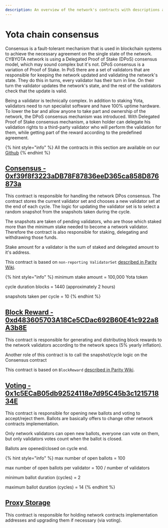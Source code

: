 ```yaml
---
description: An overview of the network's contracts with descriptions and links
---
```


# Yota chain consensus

Consensus is a fault-tolerant mechanism that is used in blockchain systems to achieve the necessary agreement on the single state of the network. CYBYOTA network is using a Delegated Proof of Stake \(DPoS\) consensus model, which may sound complex but it's not. DPoS consensus is a variation of Proof of Stake. In PoS there are a set of validators that are responsible for keeping the network updated and validating the network's state. They do this in turns, every validator has their turn in line. On their turn the validator updates the network's state, and the rest of the validators check that the update is valid.

Being a validator is technically complex. In addition to staking Yota, validators need to run specialist software and have 100% uptime hardware. To lower the bar and allow anyone to take part and ownership of the network, the DPoS consensus mechanism was introduced. With Delegated Proof of Stake consensus mechanism, a token holder can delegate his validation rights to a third-party validator who will perform the validation for them, while getting part of the reward according to the predefined agreement.

{% hint style="info" %}
All the contracts in this section are available on our [Github](https://github.com/fuseio/fuse-network/tree/master/contracts)
{% endhint %}

## [Consensus - 0xf39f8f3223aDB78F87836eeD365ca858D876873a](https://cybyotascan.com/address/0xf39f8f3223aDB78F87836eeD365ca858D876873a)

This contract is responsible for handling the network DPos consensus. The contract stores the current validator set and chooses a new validator set at the end of each cycle. The logic for updating the validator set is to select a random snapshot from the snapshots taken during the cycle.

The snapshots are taken of pending validators, who are those which staked more than the minimum stake needed to become a network validator. Therefore the contract is also responsible for staking, delegating and withdrawing those funds.

Stake amount for a validator is the sum of staked and delegated amount to it's address.

This contract is based on `non-reporting ValidatorSet` [described in Parity Wiki](https://wiki.parity.io/Validator-Set.html#non-reporting-contract).

{% hint style="info" %}
minimum stake amount = 100,000 Yota token

cycle duration blocks = 1440 \(approximately 2 hours\)

snapshots taken per cycle = 10
{% endhint %}

## [Block Reward - 0xd483605703A18Ce5CDac692B60E41c922a8A3b8E](https://cybyotascan.com/address/0xd483605703A18Ce5CDac692B60E41c922a8A3b8E)

This contract is responsible for generating and distributing block rewards to the network validators according to the network specs \(5% yearly inflation\).

Another role of this contract is to call the snapshot/cycle logic on the Consensus contract

This contract is based on `BlockReward` [described in Parity Wiki](https://wiki.parity.io/Block-Reward-Contract).

## [Voting - 0x1c5ECaB05db92524118e7d95C45b3c121571834E](https://cybyotascan.com/address/0x1c5ECaB05db92524118e7d95C45b3c121571834E)

This contract is responsible for opening new ballots and voting to accept/reject them. Ballots are basically offers to change other network contracts implementation.

Only network validators can open new ballots, everyone can vote on them, but only validators votes count when the ballot is closed.

Ballots are opened/closed on cycle end.

{% hint style="info" %}
max number of open ballots = 100

max number of open ballots per validator = 100 / number of validators

minimum ballot duration \(cycles\) = 2

maximum ballot duration \(cycles\) = 14
{% endhint %}

## [Proxy Storage](https://cybyotascan.com/address/0x9b66D237552d25Bc7942eF67832663dc264c926B)

This contract is responsible for holding network contracts implementation addresses and upgrading them if necessary \(via voting\).

